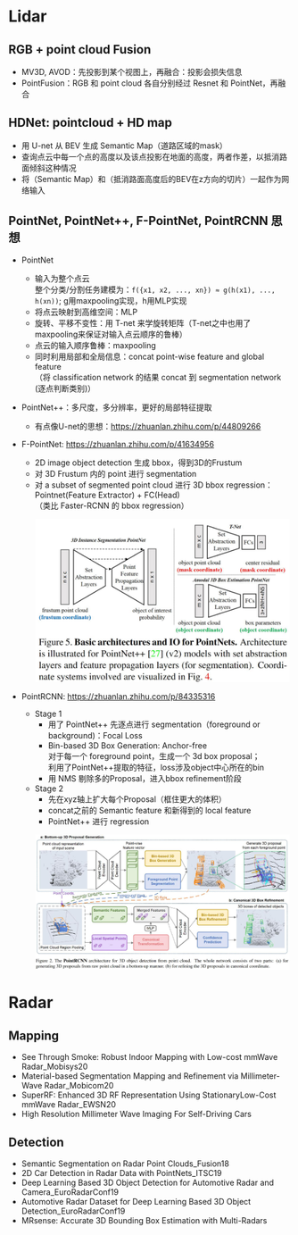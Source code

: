 # Lidar
## RGB + point cloud Fusion
* MV3D, AVOD：先投影到某个视图上，再融合：投影会损失信息
* PointFusion：RGB 和 point cloud 各自分别经过 Resnet 和 PointNet，再融合
## HDNet: pointcloud + HD map
* 用 U-net 从 BEV 生成 Semantic Map（道路区域的mask）
* 查询点云中每一个点的高度以及该点投影在地面的高度，两者作差，以抵消路面倾斜这种情况
* 将（Semantic Map）和（抵消路面高度后的BEV在z方向的切片）一起作为网络输入

## PointNet, PointNet++, F-PointNet, PointRCNN 思想
* PointNet
  * 输入为整个点云    
    整个分类/分割任务建模为：`f({x1, x2, ..., xn}) ≈ g(h(x1), ..., h(xn))`; g用maxpooling实现，h用MLP实现
  * 将点云映射到高维空间：MLP
  * 旋转、平移不变性：用 T-net 来学旋转矩阵（T-net之中也用了maxpooling来保证对输入点云顺序的鲁棒）
  * 点云的输入顺序鲁棒：maxpooling
  * 同时利用局部和全局信息：concat point-wise feature and global feature  
  （将 classification network 的结果 concat 到 segmentation network (逐点判断类别)）
  
* PointNet++：多尺度，多分辨率，更好的局部特征提取
  * 有点像U-net的思想：https://zhuanlan.zhihu.com/p/44809266
  
* F-PointNet: https://zhuanlan.zhihu.com/p/41634956
  * 2D image object detection 生成 bbox，得到3D的Frustum 
  * 对 3D Frustum 内的 point 进行 segmentation
  * 对 a subset of segmented point cloud 进行 3D bbox regression：Pointnet(Feature Extractor) + FC(Head)  
  （类比 Faster-RCNN 的 bbox regression）
    <p align="center" >
    <img src="./pictures/fpointnet.jpg" width="800">
    </p>
    
* PointRCNN: https://zhuanlan.zhihu.com/p/84335316
  * Stage 1
    * 用了 PointNet++ 先逐点进行 segmentation（foreground or background)：Focal Loss
    * Bin-based 3D Box Generation: Anchor-free  
    对于每一个 foreground point，生成一个 3d box proposal；  
    利用了PointNet++提取的特征，loss涉及object中心所在的bin
    * 用 NMS 剔除多的Proposal，进入bbox refinement阶段
  * Stage 2
    * 先在xyz轴上扩大每个Proposal（框住更大的体积）
    * concat之前的 Semantic feature 和新得到的 local feature 
    * PointNet++ 进行 regression
    <p align="center" >
    <img src="./pictures/pointrcnn.jpg" width="800">
    </p>
# Radar 
## Mapping
* See Through Smoke: Robust Indoor Mapping with Low-cost mmWave Radar_Mobisys20
* Material-based Segmentation Mapping and Refinement via Millimeter-Wave Radar_Mobicom20
* SuperRF: Enhanced 3D RF Representation Using StationaryLow-Cost mmWave Radar_EWSN20
* High Resolution Millimeter Wave Imaging For Self-Driving Cars
## Detection
* Semantic Segmentation on Radar Point Clouds_Fusion18
* 2D Car Detection in Radar Data with PointNets_ITSC19
* Deep Learning Based 3D Object Detection for Automotive Radar and Camera_EuroRadarConf19
* Automotive Radar Dataset for Deep Learning Based 3D Object Detection_EuroRadarConf19
* MRsense: Accurate 3D Bounding Box Estimation with Multi-Radars
